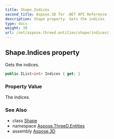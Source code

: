 ```yaml
---
title: Shape.Indices
second_title: Aspose.3D for .NET API Reference
description: Shape property. Gets the indices
type: docs
weight: 30
url: /net/aspose.threed.entities/shape/indices/
---
```

## Shape.Indices property

Gets the indices.

```csharp
public IList<int> Indices { get; }
```

### Property Value

The indices.

### See Also

* class [Shape](../)
* namespace [Aspose.ThreeD.Entities](../../../aspose.threed.entities/)
* assembly [Aspose.3D](../../../)


